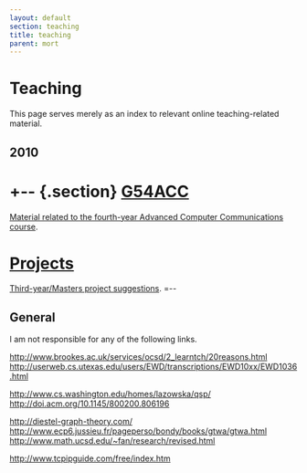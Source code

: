 ```yaml
---
layout: default
section: teaching
title: teaching
parent: mort
---
```


Teaching
========

This page serves merely as an index to relevant online
teaching-related material.


2010
----

+-- {.section}
[G54ACC][g54acc]
======

[Material related to the fourth-year Advanced Computer Communications course][g54acc].


[Projects][]
========

[Third-year/Masters project suggestions][projects].
=--

[projects]: 2010-projects/
[g54acc]: 2010-g54acc/



General
-------

I am not responsible for any of the following links.


http://www.brookes.ac.uk/services/ocsd/2_learntch/20reasons.html
http://userweb.cs.utexas.edu/users/EWD/transcriptions/EWD10xx/EWD1036.html


http://www.cs.washington.edu/homes/lazowska/qsp/
http://doi.acm.org/10.1145/800200.806196


http://diestel-graph-theory.com/
http://www.ecp6.jussieu.fr/pageperso/bondy/books/gtwa/gtwa.html
http://www.math.ucsd.edu/~fan/research/revised.html


http://www.tcpipguide.com/free/index.htm

